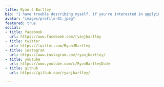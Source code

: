 ```yaml
---
title: Ryan J Bartley
bio: "I have trouble describing myself, if you're interested in applying for the position, let me know"
avatar: "images/profile-01.jpeg"
featured: true
social:
- title: facebook
  url: https://www.facebook.com/ryanjbartley
- title: twitter
  url: https://twitter.com/RyanJBartley
- title: instagram
  url: https://www.instagram.com/ryanjbartley/
- title: youtube
  url: https://www.youtube.com/c/RyanBartleyDude
- title: github
  url: https://github.com/ryanjbartley/

---
```

